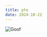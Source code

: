 ```yaml
---
title: pto
date: 2024-10-22
---
```


![Goof](/img/pto.jpg)

<p>&nbsp;</p>
<p>&nbsp;</p>
<p>&nbsp;</p>
<p>&nbsp;</p>
<p>&nbsp;</p>